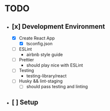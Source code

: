# TODO

- ## [x] Development Environment

  - [x] Create React App
    - [x] tsconfig.json
  - [ ] ESLint
    - airbnb style guide
  - [ ] Prettier
    - should play nice with ESLint
  - [ ] Testing
    - testing-library/react
  - [ ] Husky && lint-staging
    - [ ] should pass testing and linting

- ## [ ] Setup
